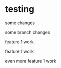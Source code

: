 # testing

some changes

some branch changes

feature 1 work

feature 1 work 

even more feature 1 work